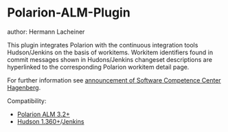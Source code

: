 Polarion-ALM-Plugin
===================

author: Hermann Lacheiner

This plugin integrates Polarion with the continuous integration tools Hudson/Jenkins on the basis of workitems. Workitem identifiers found in commit messages shown in Hudons/Jenkins changeset descriptions are hyperlinked to the corresponding Polarion workitem detail page.

For further information see [announcement of Software Competence Center Hagenberg](http://www.scch.at/en/set-pol).
 
Compatibility:

* [Polarion ALM 3.2+](http://www.polarion.com/)
* [Hudson 1.360+](http://hudson-ci.org/)/[Jenkins](http://jenkins-ci.org/)



